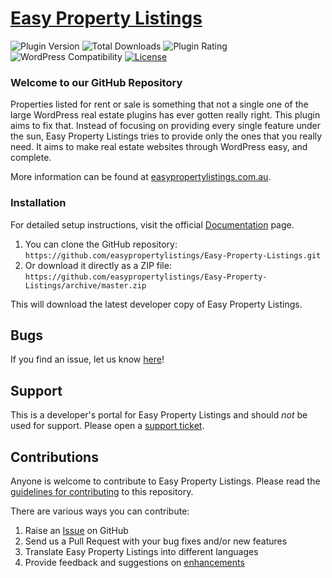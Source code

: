 # [Easy Property Listings](https://easypropertylistings.com.au/)  #

![Plugin Version](https://img.shields.io/wordpress/plugin/v/easy-property-listings.svg?cacheSeconds=3600) ![Total Downloads](https://img.shields.io/wordpress/plugin/dt/easy-property-listings.svg?cacheSeconds=3600) ![Plugin Rating](https://img.shields.io/wordpress/plugin/r/easy-property-listings.svg?cacheSeconds=3600) ![WordPress Compatibility](https://img.shields.io/wordpress/v/easy-property-listings.svg?cacheSeconds=3600) [![License](https://img.shields.io/badge/license-GPL--2.0%2B-red.svg)](https://github.com/easypropertylistings/Easy-Property-Listings/blob/master/license.txt)

### Welcome to our GitHub Repository

Properties listed for rent or sale is something that not a single one of the large WordPress real estate plugins has ever gotten really right. This plugin aims to fix that. Instead of focusing on providing every single feature under the sun, Easy Property Listings tries to provide only the ones that you really need. It aims to make real estate websites  through WordPress easy, and complete.

More information can be found at [easypropertylistings.com.au](https://easypropertylistings.com.au/).

### Installation ###

For detailed setup instructions, visit the official [Documentation](http://codex.easypropertylistings.com.au/) page.

1. You can clone the GitHub repository: `https://github.com/easypropertylistings/Easy-Property-Listings.git`
2. Or download it directly as a ZIP file: `https://github.com/easypropertylistings/Easy-Property-Listings/archive/master.zip`

This will download the latest developer copy of Easy Property Listings.

## Bugs ##
If you find an issue, let us know [here](https://github.com/easypropertylistings/Easy-Property-Listings/issues?state=open)!

## Support ##
This is a developer's portal for Easy Property Listings and should _not_ be used for support. Please open a [support ticket](https://easypropertylistings.com.au/support-ticket/).

## Contributions ##
Anyone is welcome to contribute to Easy Property Listings. Please read the [guidelines for contributing](https://github.com/easypropertylistings/Easy-Property-Listings/blob/master/CONTRIBUTING.md) to this repository.

There are various ways you can contribute:

1. Raise an [Issue](https://github.com/easypropertylistings/Easy-Property-Listings/issues) on GitHub
2. Send us a Pull Request with your bug fixes and/or new features
3. Translate Easy Property Listings into different languages
4. Provide feedback and suggestions on [enhancements](https://github.com/easypropertylistings/Easy-Property-Listings/issues?direction=desc&labels=Enhancement&page=1&sort=created&state=open)
